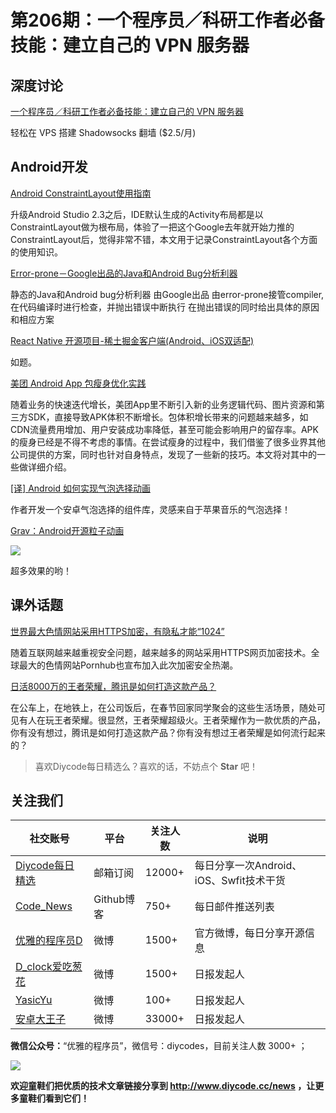 # 第206期：一个程序员／科研工作者必备技能：建立自己的 VPN 服务器

## 深度讨论

[一个程序员／科研工作者必备技能：建立自己的 VPN 服务器](https://www.diycode.cc/topics/738)

轻松在 VPS 搭建 Shadowsocks 翻墙 ($2.5/月)

## Android开发

[Android ConstraintLayout使用指南](http://blog.coderclock.com/2017/04/09/android/android-constraintlayout/)

升级Android Studio 2.3之后，IDE默认生成的Activity布局都是以ConstraintLayout做为根布局，体验了一把这个Google去年就开始力推的ConstraintLayout后，觉得非常不错，本文用于记录ConstraintLayout各个方面的使用知识。

[Error-prone－Google出品的Java和Android Bug分析利器 ](https://www.diycode.cc/news/2263)

静态的Java和Android bug分析利器
由Google出品
由error-prone接管compiler,在代码编译时进行检查，并抛出错误中断执行
在抛出错误的同时给出具体的原因和相应方案

[React Native 开源项目-稀土掘金客户端(Android、iOS双适配)](https://www.diycode.cc/news/2258)

如题。

[美团 Android App 包瘦身优化实践](https://www.diycode.cc/news/2259)

随着业务的快速迭代增长，美团App里不断引入新的业务逻辑代码、图片资源和第三方SDK，直接导致APK体积不断增长。包体积增长带来的问题越来越多，如CDN流量费用增加、用户安装成功率降低，甚至可能会影响用户的留存率。APK的瘦身已经是不得不考虑的事情。在尝试瘦身的过程中，我们借鉴了很多业界其他公司提供的方案，同时也针对自身特点，发现了一些新的技巧。本文将对其中的一些做详细介绍。

[[译] Android 如何实现气泡选择动画 ](https://www.diycode.cc/news/2260)

作者开发一个安卓气泡选择的组件库，灵感来自于苹果音乐的气泡选择！

[Grav：Android开源粒子动画](https://github.com/glomadrian/Grav)

![](https://github.com/glomadrian/Grav/raw/master/art/login.gif)

超多效果的哟！

## 课外话题

[世界最大色情网站采用HTTPS加密，有隐私才能“1024”](https://www.diycode.cc/news/2247)

随着互联网越来越重视安全问题，越来越多的网站采用HTTPS网页加密技术。全球最大的色情网站Pornhub也宣布加入此次加密安全热潮。

[日活8000万的王者荣耀，腾讯是如何打造这款产品？](http://www.woshipm.com/operate/585863.html)

在公车上，在地铁上，在公司饭后，在春节回家同学聚会的这些生活场景，随处可见有人在玩王者荣耀。很显然，王者荣耀超级火。王者荣耀作为一款优质的产品，你有没有想过，腾讯是如何打造这款产品？你有没有想过王者荣耀是如何流行起来的？

> 喜欢Diycode每日精选么？喜欢的话，不妨点个 **Star** 吧！

## 关注我们

| 社交账号  |  平台  | 关注人数 | 说明 |
| -------- | -------- | -------- | -------- |
| [Diycode每日精选](http://list.qq.com/cgi-bin/qf_invite?id=d469993d2c888e971c0fbb2309c4d84256968386b126b967)|   邮箱订阅  | 12000+ | 每日分享一次Android、iOS、Swfit技术干货  |
| [Code_News](https://github.com/DiyCodes/code_news) |    Github博客  |750+ | 每日邮件推送列表  |
| [优雅的程序员D](http://weibo.com/u/5891258264) |   微博  | 1500+ | 官方微博，每日分享开源信息  |
| [D_clock爱吃葱花](http://weibo.com/u/2480694892)  |   微博  | 1500+ | 日报发起人  |
|[YasicYu](http://weibo.com/3917305697)  |   微博  | 100+ | 日报发起人  |
|[安卓大王子](http://weibo.com/apkbus/)   |   微博  | 33000+ | 日报发起人  |

**微信公众号：**“优雅的程序员”，微信号：diycodes，目前关注人数 3000+ ；

![](http://upload-images.jianshu.io/upload_images/1846413-b42abfa70f909099.jpg?imageMogr2/auto-orient/strip%7CimageView2/2/w/1240)

**欢迎童鞋们把优质的技术文章链接分享到 http://www.diycode.cc/news ，让更多童鞋们看到它们！**

